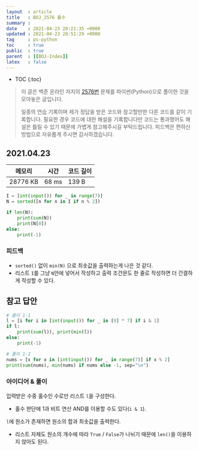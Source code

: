 ```yaml
---
layout  : article
title   : BOJ_2576 홀수
summary : 
date    : 2021-04-23 20:21:35 +0900
updated : 2021-04-23 20:51:29 +0900
tag     : ps-python
toc     : true
public  : true
parent  : [[BOJ-Index]]
latex   : false
---
```

* TOC
{:toc}

> 이 글은 백준 온라인 저지의 [2576번](https://www.acmicpc.net/problem/2576) 문제를 파이썬(Python)으로 풀이한 것을 모아놓은 글입니다.
>
> 일종의 연습 기록이며 제가 정답을 받은 코드와 참고할만한 다른 코드를 같이 기록합니다. 필요한 경우 코드에 대한 해설을 기록합니다만 코드는 통과했어도 해설은 틀릴 수 있기 때문에 가볍게 참고해주시길 부탁드립니다. 피드백은 편하신 방법으로 자유롭게 주시면 감사하겠습니다.

## 2021.04.23

| 메모리    | 시간  | 코드 길이 |
| --------- | ----- | --------- |
| 28776 KB  | 68 ms | 139 B     |

```python
I = [int(input()) for _ in range(7)]
N = sorted([n for n in I if n % 2])

if len(N):
    print(sum(N))
    print(N[0])
else:
    print(-1)

```

### 피드백

* `sorted()` 없이 `min(N)` 으로 최솟값을 출력하는게 나은 것 같다.
* 리스트 `I`를 그냥 `N`안에 넣어서 작성하고 출력 조건문도 한 줄로 작성하면 더 간결하게 작성할 수 있다.

## 참고 답안

```python
# 풀이 1-1
l = [i for i in [int(input()) for _ in [0] * 7] if i & 1]
if l:
    print(sum(l)), print(min(l))
else:
    print(-1)

# 풀이 1-2
nums = [x for x in [int(input()) for _ in range(7)] if x % 2]
print(sum(nums), min(nums) if nums else -1, sep="\n")
```

### 아이디어 & 풀이

입력받은 수중 홀수인 수로만 리스트 `l`을 구성한다.

* 홀수 판단에 1과 비트 연산 AND를 이용할 수도 있다(`i & 1`).

`l`에 원소가 존재하면 원소의 합과 최솟값을 출력한다.

* 리스트 자체도 원소의 개수에 따라 `True` / `False`가 나뉘기 때문에 `len()`을 이용하지 않아도 된다.
